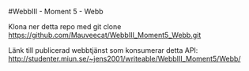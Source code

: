 #WebbIII - Moment 5 - Webb

Klona ner detta repo med git clone https://github.com/Mauveecat/WebbIII_Moment5_Webb.git

Länk till publicerad webbtjänst som konsumerar detta API: http://studenter.miun.se/~jens2001/writeable/WebbIII_Moment5/Webb/
